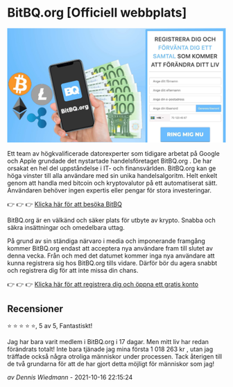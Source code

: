 # BitBQ.org [Officiell webbplats]

[![BitBQ.org](https://raw.githubusercontent.com/bitbq-org/swedish-website/main/sw.jpeg)](https://se.bitbq.org/?aff_sub3=github)

Ett team av högkvalificerade datorexperter som tidigare arbetat på Google och Apple grundade det nystartade handelsföretaget BitBQ.org . De har orsakat en hel del uppståndelse i IT- och finansvärlden. BitBQ.org kan ge höga vinster till alla användare med sin unika handelsalgoritm. Helt enkelt genom att handla med bitcoin och kryptovalutor på ett automatiserat sätt. Användaren behöver ingen expertis eller pengar för stora investeringar.

👉 👉 👉 [Klicka här för att besöka BitBQ](https://se.bitbq.org/?aff_sub3=github)

BitBQ.org är en välkänd och säker plats för utbyte av krypto. Snabba och säkra insättningar och omedelbara uttag.

På grund av sin ständiga närvaro i media och imponerande framgång kommer BitBQ.org endast att acceptera nya användare fram till slutet av denna vecka. Från och med det datumet kommer inga nya användare att kunna registrera sig hos BitBQ.org tills vidare. Därför bör du agera snabbt och registrera dig för att inte missa din chans.

👉 👉 👉 [Klicka här för att registrera dig och öppna ett gratis konto](https://se.bitbq.org/?aff_sub3=github)

## Recensioner

⭐ ⭐ ⭐ ⭐ ⭐, 5 av 5, Fantastiskt!

Jag har bara varit medlem i BitBQ.org i 17 dagar. Men mitt liv har redan förändrats totalt! Inte bara tjänade jag mina första 1 018 263 kr , utan jag träffade också några otroliga människor under processen. Tack återigen till de två grundarna för att de har gjort detta möjligt för människor som jag!

*av Dennis Wiedmann* - 2021-10-16 22:15:24

